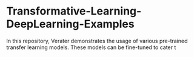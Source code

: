 # Transformative-Learning-DeepLearning-Examples
In this repository, Verater demonstrates the usage of various pre-trained transfer learning models. These models can be fine-tuned to cater t